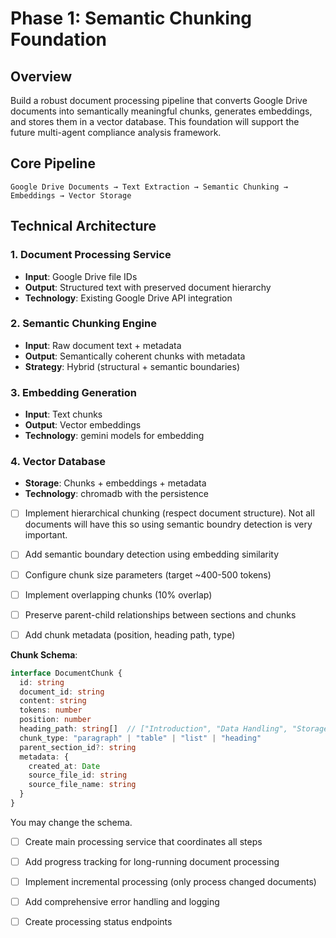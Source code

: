 # Phase 1: Semantic Chunking Foundation

## Overview

Build a robust document processing pipeline that converts Google Drive documents into semantically meaningful chunks, generates embeddings, and stores them in a vector database. This foundation will support the future multi-agent compliance analysis framework.

## Core Pipeline

```
Google Drive Documents → Text Extraction → Semantic Chunking → Embeddings → Vector Storage
```

## Technical Architecture

### 1. Document Processing Service
- **Input**: Google Drive file IDs
- **Output**: Structured text with preserved document hierarchy
- **Technology**: Existing Google Drive API integration

### 2. Semantic Chunking Engine
- **Input**: Raw document text + metadata
- **Output**: Semantically coherent chunks with metadata
- **Strategy**: Hybrid (structural + semantic boundaries)

### 3. Embedding Generation
- **Input**: Text chunks
- **Output**: Vector embeddings
- **Technology**: gemini models for embedding

### 4. Vector Database
- **Storage**: Chunks + embeddings + metadata
- **Technology**: chromadb with the persistence 


- [ ] Implement hierarchical chunking (respect document structure). Not all documents will have this so using semantic boundry detection is very important. 
- [ ] Add semantic boundary detection using embedding similarity
- [ ] Configure chunk size parameters (target ~400-500 tokens)
- [ ] Implement overlapping chunks (10% overlap)
- [ ] Preserve parent-child relationships between sections and chunks
- [ ] Add chunk metadata (position, heading path, type)


**Chunk Schema**:
```typescript
interface DocumentChunk {
  id: string
  document_id: string
  content: string
  tokens: number
  position: number
  heading_path: string[]  // ["Introduction", "Data Handling", "Storage"]
  chunk_type: "paragraph" | "table" | "list" | "heading"
  parent_section_id?: string
  metadata: {
    created_at: Date
    source_file_id: string
    source_file_name: string
  }
}
```

You may change the schema. 


- [ ] Create main processing service that coordinates all steps
- [ ] Add progress tracking for long-running document processing
- [ ] Implement incremental processing (only process changed documents)
- [ ] Add comprehensive error handling and logging
- [ ] Create processing status endpoints



